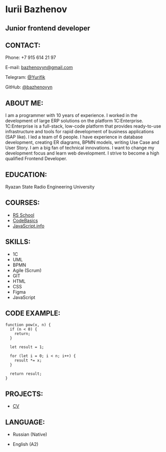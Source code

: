 # Iurii Bazhenov

## Junior frontend developer

## CONTACT:
Phone: +7 915 614 21 97

E-mail: bazhenovyn@gmail.com

Telegram: [@Yurifik](https://t.me/Yurifik)

GitHub: [@bazhenovyn](https://github.com/BazhenovYN)

## ABOUT ME:

I am a programmer with 10 years of experience. I worked in the development of large ERP solutions on the platform 1С:Enterprise. 1C:Enterprise is a full-stack, low-code platform that provides ready-to-use infrastructure and tools for rapid development of business applications (SAP like). I led a team of 6 people. I have experience in database development, creating ER diagrams, BPMN models, writing Use Case and User Story. I am a big fan of technical innovations. I want to change my development focus and learn web development. I strive to become a high qualified Frontend Developer.

## EDUCATION:

Ryazan State Radio Engineering University

## COURSES:
* [RS School](https://rs.school)
* [CodeBasics](https://code-basics.com)
* [JavaScript.info](https://javascript.info)
    
## SKILLS:

* 1C
* UML
* BPMN
* Agile (Scrum)
* GIT
* HTML
* CSS
* Figma
* JavaScript

## CODE EXAMPLE:

```
function pow(x, n) {
  if (n < 0) {
    return;
  }

  let result = 1;

  for (let i = 0; i < n; i++) {
    result *= x;
  }

  return result;
}
```

## PROJECTS:

* [CV](https://github.com/BazhenovYN/rsschool-cv)

## LANGUAGE:

* Russian (Native)

* English (A2)
